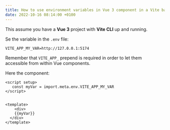 ```yaml
---
title: How to use environment variables in Vue 3 component in a Vite based project
date: 2022-10-16 08:14:00 +0100
---
```




This assume you have a **Vue 3** project with **Vite CLI** up and running.

Se the variable in the `.env` file:

```shell
VITE_APP_MY_VAR=http://127.0.0.1:5174
```

Remember that `VITE_APP_` prepend is required in order to let them accessible from within Vue components.

Here the component:

```vue
<script setup>
   const myVar = import.meta.env.VITE_APP_MY_VAR
</script>


<template>
	<div>
    {{myVar}}
  </div>
</template>
```

